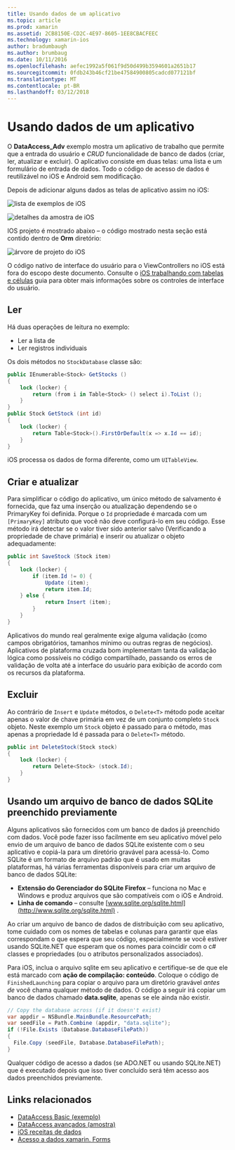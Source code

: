 ```yaml
---
title: Usando dados de um aplicativo
ms.topic: article
ms.prod: xamarin
ms.assetid: 2CB8150E-CD2C-4E97-8605-1EE8CBACFEEC
ms.technology: xamarin-ios
author: bradumbaugh
ms.author: brumbaug
ms.date: 10/11/2016
ms.openlocfilehash: aefec1992a5f061f9d50d499b3594601a2651b17
ms.sourcegitcommit: 0fdb243b46cf21be47584900805cadcd077121bf
ms.translationtype: MT
ms.contentlocale: pt-BR
ms.lasthandoff: 03/12/2018
---
```

# <a name="using-data-in-an-app"></a>Usando dados de um aplicativo

O **DataAccess_Adv** exemplo mostra um aplicativo de trabalho que permite que a entrada do usuário e *CRUD* funcionalidade de banco de dados (criar, ler, atualizar e excluir). O aplicativo consiste em duas telas: uma lista e um formulário de entrada de dados. Todo o código de acesso de dados é reutilizável no iOS e Android sem modificação.

Depois de adicionar alguns dados as telas de aplicativo assim no iOS:

 ![](using-data-in-an-app-images/image9.png "lista de exemplos de iOS")

 ![](using-data-in-an-app-images/image10.png "detalhes da amostra de iOS")

IOS projeto é mostrado abaixo – o código mostrado nesta seção está contido dentro de **Orm** diretório:

 ![](using-data-in-an-app-images/image13.png "árvore de projeto do iOS")

O código nativo de interface do usuário para o ViewControllers no iOS está fora do escopo deste documento.
Consulte o [iOS trabalhando com tabelas e células](~/ios/user-interface/controls/tables/index.md) guia para obter mais informações sobre os controles de interface do usuário.

## <a name="read"></a>Ler

Há duas operações de leitura no exemplo:

-  Ler a lista de
-  Ler registros individuais


Os dois métodos no `StockDatabase` classe são:

```csharp
public IEnumerable<Stock> GetStocks ()
{
    lock (locker) {
        return (from i in Table<Stock> () select i).ToList ();
    }
}
public Stock GetStock (int id)
{
    lock (locker) {
        return Table<Stock>().FirstOrDefault(x => x.Id == id);
    }
}
```

iOS processa os dados de forma diferente, como um `UITableView`.

## <a name="create-and-update"></a>Criar e atualizar

Para simplificar o código do aplicativo, um único método de salvamento é fornecida, que faz uma inserção ou atualização dependendo se o PrimaryKey foi definida. Porque o `Id` propriedade é marcada com um `[PrimaryKey]` atributo que você não deve configurá-lo em seu código.
Esse método irá detectar se o valor tiver sido anterior salvo (Verificando a propriedade de chave primária) e inserir ou atualizar o objeto adequadamente:

```csharp
public int SaveStock (Stock item)
{
    lock (locker) {
        if (item.Id != 0) {
            Update (item);
            return item.Id;
    } else {
            return Insert (item);
        }
    }
}
```



Aplicativos do mundo real geralmente exige alguma validação (como campos obrigatórios, tamanhos mínimo ou outras regras de negócios).
Aplicativos de plataforma cruzada bom implementam tanta da validação lógica como possíveis no código compartilhado, passando os erros de validação de volta até a interface do usuário para exibição de acordo com os recursos da plataforma.

## <a name="delete"></a>Excluir

Ao contrário de `Insert` e `Update` métodos, o `Delete<T>` método pode aceitar apenas o valor de chave primária em vez de um conjunto completo `Stock` objeto.
Neste exemplo um `Stock` objeto é passado para o método, mas apenas a propriedade Id é passada para o `Delete<T>` método.

```csharp
public int DeleteStock(Stock stock)
{
    lock (locker) {
        return Delete<Stock> (stock.Id);
    }
}
```

## <a name="using-a-pre-populated-sqlite-database-file"></a>Usando um arquivo de banco de dados SQLite preenchido previamente

Alguns aplicativos são fornecidos com um banco de dados já preenchido com dados.
Você pode fazer isso facilmente em seu aplicativo móvel pelo envio de um arquivo de banco de dados SQLite existente com o seu aplicativo e copiá-la para um diretório gravável para acessá-lo. Como SQLite é um formato de arquivo padrão que é usado em muitas plataformas, há várias ferramentas disponíveis para criar um arquivo de banco de dados SQLite:

-  **Extensão do Gerenciador do SQLite Firefox** – funciona no Mac e Windows e produz arquivos que são compatíveis com o iOS e Android.
-  **Linha de comando** – consulte [www.sqlite.org/sqlite.html](http://www.sqlite.org/sqlite.html) .


Ao criar um arquivo de banco de dados de distribuição com seu aplicativo, tome cuidado com os nomes de tabelas e colunas para garantir que elas correspondam o que espera que seu código, especialmente se você estiver usando SQLite.NET que esperam que os nomes para coincidir com o c# classes e propriedades (ou o atributos personalizados associados).

Para iOS, inclua o arquivo sqlite em seu aplicativo e certifique-se de que ele está marcado com **ação de compilação: conteúdo**. Coloque o código de `FinishedLaunching` para copiar o arquivo para um diretório gravável *antes de* você chama qualquer método de dados. O código a seguir irá copiar um banco de dados chamado **data.sqlite**, apenas se ele ainda não existir.

```csharp
// Copy the database across (if it doesn't exist)
var appdir = NSBundle.MainBundle.ResourcePath;
var seedFile = Path.Combine (appdir, "data.sqlite");
if (!File.Exists (Database.DatabaseFilePath))
{
  File.Copy (seedFile, Database.DatabaseFilePath);
}
```

Qualquer código de acesso a dados (se ADO.NET ou usando SQLite.NET) que é executado depois que isso tiver concluído será têm acesso aos dados preenchidos previamente.


## <a name="related-links"></a>Links relacionados

- [DataAccess Basic (exemplo)](https://github.com/xamarin/mobile-samples/tree/master/DataAccess/Basic)
- [DataAccess avançados (amostra)](https://github.com/xamarin/mobile-samples/tree/master/DataAccess/Advanced)
- [iOS receitas de dados](https://developer.xamarin.com/recipes/ios/data/sqlite/)
- [Acesso a dados xamarin. Forms](~/xamarin-forms/app-fundamentals/databases.md)
